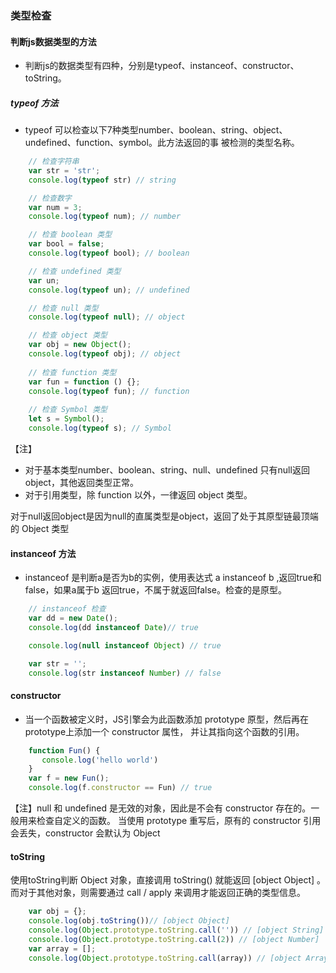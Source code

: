 ### 类型检查

#### 判断js数据类型的方法
* 判断js的数据类型有四种，分别是typeof、instanceof、constructor、toString。
##### typeof 方法
* typeof 可以检查以下7种类型number、boolean、string、object、undefined、function、symbol。此方法返回的事
被检测的类型名称。
```js
    // 检查字符串
    var str = 'str';
    console.log(typeof str) // string

    // 检查数字
    var num = 3;
    console.log(typeof num); // number

    // 检查 boolean 类型
    var bool = false;
    console.log(typeof bool); // boolean

    // 检查 undefined 类型
    var un;
    console.log(typeof un); // undefined

    // 检查 null 类型
    console.log(typeof null); // object

    // 检查 object 类型
    var obj = new Object();
    console.log(typeof obj); // object
    
    // 检查 function 类型
    var fun = function () {};
    console.log(typeof fun); // function
    
    // 检查 Symbol 类型
    let s = Symbol();
    console.log(typeof s); // Symbol
```
【注】
* 对于基本类型number、boolean、string、null、undefined 只有null返回object，其他返回类型正常。
* 对于引用类型，除 function 以外，一律返回 object 类型。

对于null返回object是因为null的直属类型是object，返回了处于其原型链最顶端的 Object 类型

#### instanceof 方法

* instanceof 是判断a是否为b的实例，使用表达式 a instanceof b ,返回true和false，如果a属于b
返回true，不属于就返回false。检查的是原型。
```js
    // instanceof 检查
    var dd = new Date();
    console.log(dd instanceof Date)// true

    console.log(null instanceof Object) // true

    var str = '';
    console.log(str instanceof Number) // false
```

#### constructor

* 当一个函数被定义时，JS引擎会为此函数添加 prototype 原型，然后再在 prototype上添加一个 constructor 属性，
并让其指向这个函数的引用。
```js
    function Fun() {
       console.log('hello world')
    }
    var f = new Fun();
    console.log(f.constructor == Fun) // true
```
【注】null 和 undefined 是无效的对象，因此是不会有 constructor 存在的。一般用来检查自定义的函数。
当使用 prototype 重写后，原有的 constructor 引用会丢失，constructor 会默认为 Object

#### toString
使用toString判断 Object 对象，直接调用 toString()  就能返回 [object Object] 。
而对于其他对象，则需要通过 call / apply 来调用才能返回正确的类型信息。
```js
    var obj = {};
    console.log(obj.toString())// [object Object]
    console.log(Object.prototype.toString.call('')) // [object String]
    console.log(Object.prototype.toString.call(2)) // [object Number]
    var array = [];
    console.log(Object.prototype.toString.call(array)) // [object Array]
```
